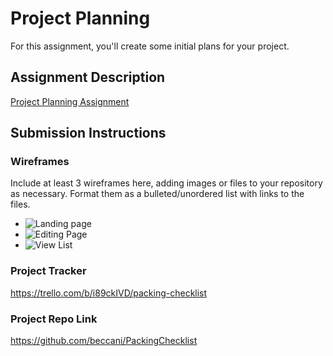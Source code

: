 # Project Planning
For this assignment, you'll create some initial plans for your project.

## Assignment Description
[Project Planning Assignment](https://education.launchcode.org/liftoff/modules/assignments/project-planning)

## Submission Instructions

### Wireframes

Include at least 3 wireframes here, adding images or files to your repository as necessary. Format them as a bulleted/unordered list with links to the files.

- ![Landing page](https://user-images.githubusercontent.com/74126075/117233961-b7f1e280-ade9-11eb-829b-4b8fdb6bb6bb.PNG)
- ![Editing Page](https://user-images.githubusercontent.com/74126075/117233975-bc1e0000-ade9-11eb-8543-5a76b87956f5.PNG)
- ![View List](https://user-images.githubusercontent.com/74126075/117233978-bf18f080-ade9-11eb-9b6c-e71253f6c59a.PNG)


### Project Tracker

https://trello.com/b/i89ckIVD/packing-checklist

### Project Repo Link

https://github.com/beccani/PackingChecklist

